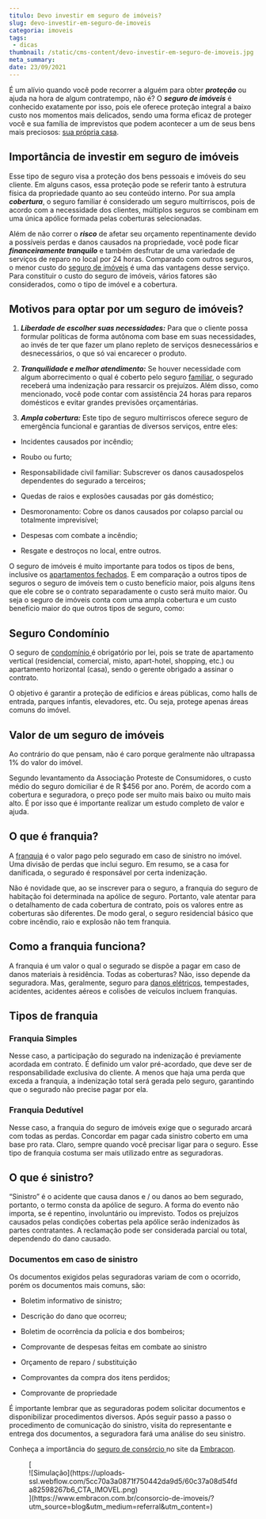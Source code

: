 ```yaml
---
titulo: Devo investir em seguro de imóveis?
slug: devo-investir-em-seguro-de-imoveis
categoria: imoveis
tags:
 - dicas
thumbnail: /static/cms-content/devo-investir-em-seguro-de-imoveis.jpg
meta_summary: 
date: 23/09/2021
---
```

É um alívio quando você pode recorrer a alguém para obter ***proteção*** ou ajuda na hora de algum contratempo, não é? O ***seguro de imóveis*** é conhecido exatamente por isso, pois ele oferece proteção integral a baixo custo nos momentos mais delicados, sendo uma forma eficaz de proteger você e sua família de imprevistos que podem acontecer a um de seus bens mais preciosos: [sua própria casa](https://www.embracon.com.br/blog/como-fazer-um-consorcio-de-imoveis-ainda-em-2021).

Importância de investir em seguro de imóveis 
---------------------------------------------

Esse tipo de seguro visa a proteção dos bens pessoais e imóveis do seu cliente. Em alguns casos, essa proteção pode se referir tanto à estrutura física da propriedade quanto ao seu conteúdo interno. Por sua ampla ***cobertura***, o seguro familiar é considerado um seguro multirriscos, pois de acordo com a necessidade dos clientes, múltiplos seguros se combinam em uma única apólice formada pelas coberturas selecionadas.

Além de não correr o ***risco*** de afetar seu orçamento repentinamente devido a possíveis perdas e danos causados na propriedade, você pode ficar ***financeiramente tranquilo*** e também desfrutar de uma variedade de serviços de reparo no local por 24 horas. Comparado com outros seguros, o menor custo do [seguro de imóveis](https://www.embracon.com.br/blog/seguro-de-consorcio-quando-vale-a-pena) é uma das vantagens desse serviço. Para constituir o custo do seguro de imóveis, vários fatores são considerados, como o tipo de imóvel e a cobertura.

Motivos para optar por um seguro de imóveis? 
---------------------------------------------

1. ***Liberdade de escolher suas necessidades:*** Para que o cliente possa formular políticas de forma autônoma com base em suas necessidades, ao invés de ter que fazer um plano repleto de serviços desnecessários e desnecessários, o que só vai encarecer o produto.

2. ***Tranquilidade e melhor atendimento:*** Se houver necessidade com algum aborrecimento o qual é coberto pelo seguro [familiar](https://www.embracon.com.br/blog/como-fazer-um-orcamento-familiar-sem-erro), o segurado receberá uma indenização para ressarcir os prejuízos. Além disso, como mencionado, você pode contar com assistência 24 horas para reparos domésticos e evitar grandes previsões orçamentárias.

3. ***Ampla cobertura:*** Este tipo de seguro multirriscos oferece seguro de emergência funcional e garantias de diversos serviços, entre eles:

- Incidentes causados por incêndio;

- Roubo ou furto;
- Responsabilidade civil familiar: Subscrever os danos causados ​​pelos dependentes do segurado a terceiros;
- Quedas de raios e explosões causadas por gás doméstico;
- Desmoronamento: Cobre os danos causados ​​por colapso parcial ou totalmente imprevisível;
- Despesas com combate a incêndio;

- Resgate e destroços no local, entre outros.

O seguro de imóveis é muito importante para todos os tipos de bens, inclusive os [apartamentos fechados](https://www.embracon.com.br/blog/saiba-como-comprar-apartamento-na-planta-com-consorcio). E em comparação a outros tipos de seguros o seguro de imóveis tem o custo benefício maior, pois alguns itens que ele cobre se o contrato separadamente o custo será muito maior. Ou seja o seguro de imóveis conta com uma ampla cobertura e um custo benefício maior do que outros tipos de seguro, como:

Seguro Condomínio 
------------------

O seguro de [condomínio ](https://www.embracon.com.br/blog/casa-em-condominio-fechado-quando-e-porque-fazer-esse-investimento)é obrigatório por lei, pois se trate de apartamento vertical (residencial, comercial, misto, apart-hotel, shopping, etc.) ou apartamento horizontal (casa), sendo o gerente obrigado a assinar o contrato.

O objetivo é garantir a proteção de edifícios e áreas públicas, como halls de entrada, parques infantis, elevadores, etc. Ou seja, protege apenas áreas comuns do imóvel.

Valor de um seguro de imóveis 
------------------------------

Ao contrário do que pensam, não é caro porque geralmente não ultrapassa 1% do valor do imóvel.

Segundo levantamento da Associação Proteste de Consumidores, o custo médio do seguro domiciliar é de R $456 por ano. Porém, de acordo com a cobertura e seguradora, o preço pode ser muito mais baixo ou muito mais alto. É por isso que é importante realizar um estudo completo de valor e ajuda.

O que é franquia? 
------------------

A [franquia](https://www.embracon.com.br/blog/o-que-e-franquia-de-seguro) é o valor pago pelo segurado em caso de sinistro no imóvel. Uma divisão de perdas que inclui seguro. Em resumo, se a casa for danificada, o segurado é responsável por certa indenização.

Não é novidade que, ao se inscrever para o seguro, a franquia do seguro de habitação foi determinada na apólice de seguro. Portanto, vale atentar para o detalhamento de cada cobertura de contrato, pois os valores entre as coberturas são diferentes. De modo geral, o seguro residencial básico que cobre incêndio, raio e explosão não tem franquia.

Como a franquia funciona? 
--------------------------

A franquia é um valor o qual o segurado se dispõe a pagar em caso de danos materiais à residência. Todas as coberturas? Não, isso depende da seguradora. Mas, geralmente, seguro para [danos elétricos](https://www.embracon.com.br/blog/dicas-para-comprar-eletrodomesticos-para-a-casa-nova), tempestades, acidentes, acidentes aéreos e colisões de veículos incluem franquias.

Tipos de franquia 
------------------

### Franquia Simples

Nesse caso, a participação do segurado na indenização é previamente acordada em contrato. É definido um valor pré-acordado, que deve ser de responsabilidade exclusiva do cliente. A menos que haja uma perda que exceda a franquia, a indenização total será gerada pelo seguro, garantindo que o segurado não precise pagar por ela.

### Franquia Dedutível 

Nesse caso, a franquia do seguro de imóveis exige que o segurado arcará com todas as perdas. Concordar em pagar cada sinistro coberto em uma base pro rata. Claro, sempre quando você precisar ligar para o seguro. Esse tipo de franquia costuma ser mais utilizado entre as seguradoras.

O que é sinistro? 
------------------

“Sinistro” é o acidente que causa danos e / ou danos ao bem segurado, portanto, o termo consta da apólice de seguro. A forma do evento não importa, se é repentino, involuntário ou imprevisto. Todos os prejuízos causados ​​pelas condições cobertas pela apólice serão indenizados às partes contratantes. A reclamação pode ser considerada parcial ou total, dependendo do dano causado.

### Documentos em caso de sinistro 

Os documentos exigidos pelas seguradoras variam de com o ocorrido, porém os documentos mais comuns, são:

- Boletim informativo de sinistro;
- Descrição do dano que ocorreu;
- Boletim de ocorrência da polícia e dos bombeiros;

- Comprovante de despesas feitas em combate ao sinistro
- Orçamento de reparo / substituição
- Comprovantes da compra dos itens perdidos;
- Comprovante de propriedade

É importante lembrar que as seguradoras podem solicitar documentos e disponibilizar procedimentos diversos. Após seguir passo a passo o procedimento de comunicação do sinistro, visita do representante e entrega dos documentos, a seguradora fará uma análise do seu sinistro.

Conheça a importância do [seguro de consórcio ](https://www.embracon.com.br/blog-parceiros/saiba-a-importancia-do-seguro-de-consorcio-para-seu-cliente)no site da [Embracon](https://www.embracon.com.br/blog-parceiros/saiba-a-importancia-do-seguro-de-consorcio-para-seu-cliente).

<figure class="w-richtext-figure-type-image w-richtext-align-center">[<div>![Simulação](https://uploads-ssl.webflow.com/5cc70a3a0871f750442da9d5/60c37a08d54fda82598267b6_CTA_IMOVEL.png)</div>](https://www.embracon.com.br/consorcio-de-imoveis/?utm_source=blog&utm_medium=referral&utm_content=)</figure>
